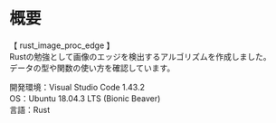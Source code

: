 # 概要
【 rust_image_proc_edge 】  
Rustの勉強として画像のエッジを検出するアルゴリズムを作成しました。   
データの型や関数の使い方を確認しています。   

開発環境：Visual Studio Code 1.43.2  
OS：Ubuntu 18.04.3 LTS (Bionic Beaver)  
言語：Rust  
